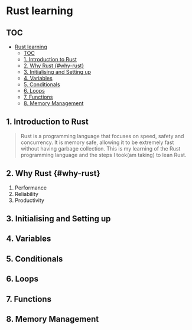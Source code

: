 # Rust learning

## TOC
- [Rust learning](#rust-learning)
  - [TOC](#toc)
  - [1. Introduction to Rust](#1-introduction-to-rust)
  - [2. Why Rust {#why-rust}](#2-why-rust-why-rust)
  - [3. Initialising and Setting up](#3-initialising-and-setting-up)
  - [4. Variables](#4-variables)
  - [5. Conditionals](#5-conditionals)
  - [6. Loops](#6-loops)
  - [7. Functions](#7-functions)
  - [8. Memory Management](#8-memory-management)

## 1. Introduction to Rust
> Rust is a programming language that focuses on speed, safety and concurrency. 
> It is memory safe, allowing it to be extremely fast without having garbage collection.
> This is my learning of the Rust programming language and the steps I took(am taking) to lean Rust.

## 2. Why Rust {#why-rust}

1. Performance
2. Reliability
3. Productivity

## 3. Initialising and Setting up


## 4. Variables



## 5. Conditionals



## 6. Loops



## 7. Functions



## 8. Memory Management


